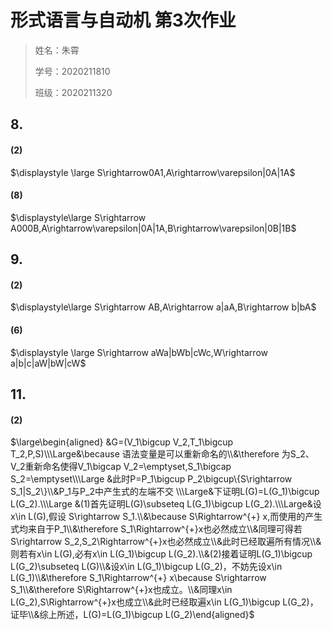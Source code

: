 # 形式语言与自动机 第3次作业

> 姓名：朱霄
>
> 学号：2020211810
>
> 班级：2020211320

## 8.

#### (2)

$\displaystyle \large S\rightarrow0A1,A\rightarrow\varepsilon|0A|1A$

#### (8)

$\displaystyle\large S\rightarrow A000B,A\rightarrow\varepsilon|0A|1A,B\rightarrow\varepsilon|0B|1B$

## 9.

#### (2)

$\displaystyle\large S\rightarrow AB,A\rightarrow a|aA,B\rightarrow b|bA$

#### (6)

$\displaystyle \large S\rightarrow aWa|bWb|cWc,W\rightarrow a|b|c|aW|bW|cW$

## 11.

#### (2)

$\large\begin{aligned} &G=(V_1\bigcup V_2,T_1\bigcup T_2,P,S)\\\Large&\because 语法变量是可以重新命名的\\&\therefore 为S_2、V_2重新命名使得V_1\bigcap V_2=\emptyset,S_1\bigcap S_2=\emptyset\\\Large &此时P=P_1\bigcup P_2\bigcup\{S\rightarrow S_1|S_2\}\\&P_1与P_2中产生式的左端不交 \\\Large&下证明L(G)=L(G_1)\bigcup L(G_2).\\\Large &(1)首先证明L(G)\subseteq L(G_1)\bigcup L(G_2).\\\Large&设x\in L(G),假设 S\rightarrow  S_1.\\&\because S\Rightarrow^{+} x,而使用的产生式均来自于P_1\\&\therefore S_1\Rightarrow^{+}x也必然成立\\&同理可得若S\rightarrow S_2,S_2\Rightarrow^{+}x也必然成立\\&此时已经取遍所有情况\\&则若有x\in L(G),必有x\in L(G_1)\bigcup L(G_2).\\&(2)接着证明L(G_1)\bigcup L(G_2)\subseteq L(G)\\&设x\in L(G_1)\bigcup L(G_2)，不妨先设x\in L(G_1)\\&\therefore  S_1\Rightarrow^{+} x\because S\rightarrow S_1\\&\therefore S\Rightarrow^{+}x也成立。\\&同理x\in L(G_2),S\Rightarrow^{+}x也成立\\&此时已经取遍x\in L(G_1)\bigcup L(G_2)，证毕\\&综上所述，L(G)=L(G_1)\bigcup L(G_2)\end{aligned}$









